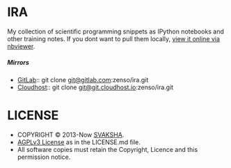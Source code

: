 # IRA
My collection of scientific programming snippets as IPython notebooks and other training notes. If you dont want to pull them locally, [view it online via nbviewer](http://nbviewer.ipython.org/github/zenso/ira/tree/master/ari/). 

##### Mirrors
* [GitLab](https://gitlab.com/zenso/ira):: git clone git@gitlab.com:zenso/ira.git
* [Cloudhost](https://git.cloudhost.io/zenso/ira):: git clone git@git.cloudhost.io:zenso/ira.git

# LICENSE
* COPYRIGHT © 2013-Now [SVAKSHA](http://svaksha.com/pages/Bio).
* [AGPLv3 License](http://www.gnu.org/licenses/agpl.html) as in the LICENSE.md file.
* All software copies must retain the Copyright, Licence and this permission notice.


